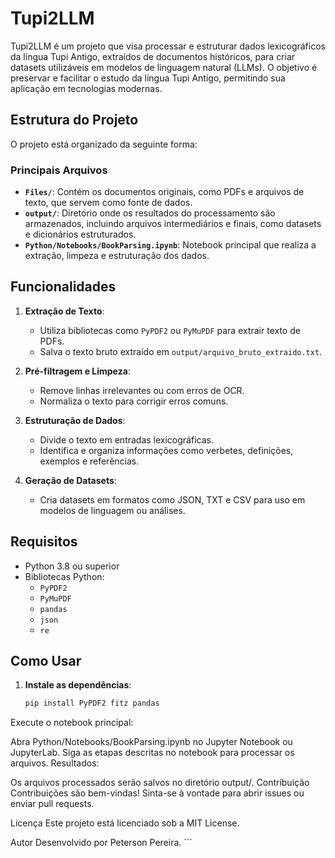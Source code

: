 # Tupi2LLM

Tupi2LLM é um projeto que visa processar e estruturar dados lexicográficos da língua Tupi Antigo, extraídos de documentos históricos, para criar datasets utilizáveis em modelos de linguagem natural (LLMs). O objetivo é preservar e facilitar o estudo da língua Tupi Antigo, permitindo sua aplicação em tecnologias modernas.

## Estrutura do Projeto

O projeto está organizado da seguinte forma:

### Principais Arquivos

- **`Files/`**: Contém os documentos originais, como PDFs e arquivos de texto, que servem como fonte de dados.
- **`output/`**: Diretório onde os resultados do processamento são armazenados, incluindo arquivos intermediários e finais, como datasets e dicionários estruturados.
- **`Python/Notebooks/BookParsing.ipynb`**: Notebook principal que realiza a extração, limpeza e estruturação dos dados.

## Funcionalidades

1. **Extração de Texto**:
   - Utiliza bibliotecas como `PyPDF2` ou `PyMuPDF` para extrair texto de PDFs.
   - Salva o texto bruto extraído em `output/arquivo_bruto_extraido.txt`.

2. **Pré-filtragem e Limpeza**:
   - Remove linhas irrelevantes ou com erros de OCR.
   - Normaliza o texto para corrigir erros comuns.

3. **Estruturação de Dados**:
   - Divide o texto em entradas lexicográficas.
   - Identifica e organiza informações como verbetes, definições, exemplos e referências.

4. **Geração de Datasets**:
   - Cria datasets em formatos como JSON, TXT e CSV para uso em modelos de linguagem ou análises.

## Requisitos

- Python 3.8 ou superior
- Bibliotecas Python:
  - `PyPDF2`
  - `PyMuPDF`
  - `pandas`
  - `json`
  - `re`

## Como Usar

1. **Instale as dependências**:
   ```bash
   pip install PyPDF2 fitz pandas
   
Execute o notebook principal:

Abra Python/Notebooks/BookParsing.ipynb no Jupyter Notebook ou JupyterLab.
Siga as etapas descritas no notebook para processar os arquivos.
Resultados:

Os arquivos processados serão salvos no diretório output/.
Contribuição
Contribuições são bem-vindas! Sinta-se à vontade para abrir issues ou enviar pull requests.

Licença
Este projeto está licenciado sob a MIT License.

Autor
Desenvolvido por Peterson Pereira. ```